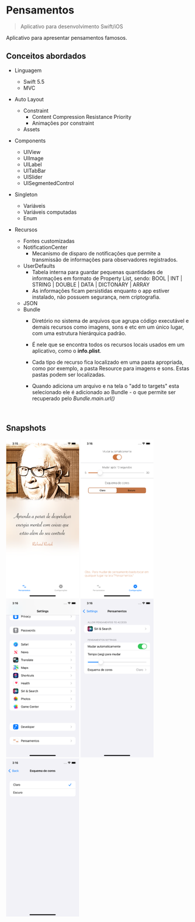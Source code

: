 # Pensamentos
> Aplicativo para desenvolvimento Swift/iOS

Aplicativo para apresentar pensamentos famosos.

## Conceitos abordados

* Linguagem
    * Swift 5.5
    * MVC

* Auto Layout
    * Constraint
        * Content Compression Resistance Priority
        * Animações por constraint
    * Assets

* Components
    * UIView
    * UIImage
    * UILabel
    * UITabBar
    * UISlider
    * UISegmentedControl

* Singleton
    * Variáveis
    * Variáveis computadas
    * Enum

* Recursos
    * Fontes customizadas
    * NotificationCenter
        * Mecanismo de disparo de notificações que permite a transmissão de informações para observadores registrados.
    * UserDefaults
        * Tabela interna para guardar pequenas quantidades de informações em formato de Property List, sendo:
          BOOL   |  INT  |  STRING |  DOUBLE  |  DATA  |  DICTONARY  |  ARRAY
        * As informações ficam persistidas enquanto o app estiver instalado, não possuem segurança, nem criptografia.
    * JSON
    * Bundle
        * Diretório no sistema de arquivos que agrupa código executável e demais recursos como imagens, sons e etc em um único lugar, com uma estrutura hierárquica padrão.

        * É nele que se encontra todos os recursos locais usados em um aplicativo, como  o **info.plist**.

        * Cada tipo de recurso fica localizado em uma pasta apropriada, como por exemplo, a pasta Resource para imagens e sons. Estas pastas podem ser localizadas.
        * Quando adiciona um arquivo e na tela o "add to targets" esta selecionado ele é adicionado ao Bundle - o que permite ser recuperado pelo *Bundle.main.url()*
<br>

## Snapshots

<img src="1.png" width="200">
<img src="2.png" width="200">
<img src="3.png" width="200">
<img src="4.png" width="200">
<img src="5.png" width="200">


